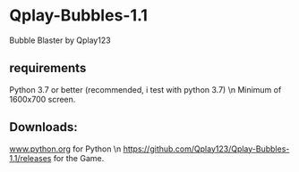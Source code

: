 # Qplay-Bubbles-1.1
Bubble Blaster by Qplay123

## requirements
Python 3.7 or better (recommended, i test with python 3.7)
\n
Minimum of 1600x700 screen.

## Downloads:
www.python.org for Python
\n
https://github.com/Qplay123/Qplay-Bubbles-1.1/releases for the Game.
